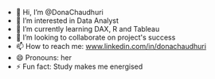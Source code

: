 - 👋 Hi, I’m @DonaChaudhuri
- 👀 I’m interested in Data Analyst
- 🌱 I’m currently learning DAX, R and Tableau
- 💞️ I’m looking to collaborate on project's success
- 📫 How to reach me: www.linkedin.com/in/donachaudhuri
- 😄 Pronouns: her
- ⚡ Fun fact: Study makes me energised

<!---
DonaChaudhuri/DonaChaudhuri is a ✨ special ✨ repository because its `README.md` (this file) appears on your GitHub profile.
You can click the Preview link to take a look at your changes.
--->
